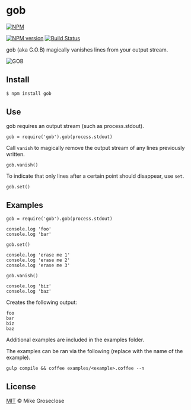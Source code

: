 # gob

[![NPM](https://nodei.co/npm/gob.png)](https://nodei.co/npm/gob/)

[![NPM version][npm-image]][npm-url] [![Build Status][travis-image]][travis-url]

gob (aka G.O.B) magically vanishes lines from your output stream.


![GOB](../images/gob.jpg?raw=true)

## Install

```bash
$ npm install gob
```

## Use

gob requires an output stream (such as process.stdout).

```
gob = require('gob').gob(process.stdout)
```

Call ``` vanish ``` to magically remove the output stream of any lines previously written.

```
gob.vanish()
```

To indicate that only lines after a certain point should disappear, use ``` set ```.

```
gob.set()
```

## Examples

```
gob = require('gob').gob(process.stdout)

console.log 'foo'
console.log 'bar'

gob.set()

console.log 'erase me 1'
console.log 'erase me 2'
console.log 'erase me 3'

gob.vanish()

console.log 'biz'
console.log 'baz'

```

Creates the following output:
```
foo
bar
biz
baz
```

Additional examples are included in the examples folder.

The examples can be ran via the following (replace <example> with the name of the example).

```
gulp compile && coffee examples/<example>.coffee --n
```

## License

[MIT](http://opensource.org/licenses/MIT) © Mike Groseclose

[npm-url]: https://npmjs.org/package/gob
[npm-image]: https://badge.fury.io/js/gob.png

[travis-url]: http://travis-ci.org/mikegroseclose/gob
[travis-image]: https://secure.travis-ci.org/mikegroseclose/gob.png?branch=master
